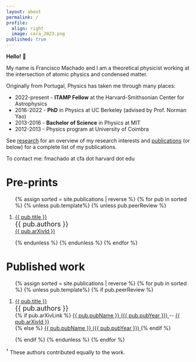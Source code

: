 ```yaml
---
layout: about
permalink: /
profile:
  align: right
  image: cara_2023.png
published: true
---
```


**Hello!** 👋 

My name is Francisco Machado and I am a theoretical physicist working at the intersection of atomic physics and condensed matter.

Originally from Portugal, Physics has taken me through many places:
- 2022-present - **ITAMP Fellow** at the Harvard-Smithsonian Center for Astrophysics
- 2016-2022 - **PhD** in Physics at UC Berkeley (advised by Prof. Norman Yao)
- 2013-2016 - **Bachelor of Science** in Physics at MIT
- 2012-2013 - Physics program at University of Coimbra



See [research](research) for an overview of my research interests and [publications](publications) (or below) for a complete list of my publications.

To contact me: fmachado at cfa dot harvard dot edu


# Pre-prints
<ol>
{% assign sorted = site.publications | reverse %}
{% for pub in sorted %}
  {% unless pub.template%}
  {% unless pub.peerReview %}
  <li>
  <p> 
      <a href="{{ pub.url  }}">  {{ pub.title }} 
      </a> <br> 
      <span style="font-size:18px"> {{ pub.authors }} </span> <br> 
      <a href="{{ pub.arXivLink}}"> {{ pub.arXivId }} </a>
      
  </p>
  </li>
  {% endunless %}
  {% endunless %}
{% endfor %}
</ol>

# Published work

<ol>
{% assign sorted = site.publications | reverse %}
{% for pub in sorted %}
  {% unless pub.template%}
  {% if pub.peerReview %}
  <li>
  <p>
      <a href="{{ pub.url  }}">  {{ pub.title }} 
      </a> <br> 
      <span style="font-size:18px"> {{ pub.authors }} </span> <br>
      {% if pub.arXivLink %}
      	 <a href="{{ pub.pubLink}}"> {{ pub.pubName }} ({{ pub.pubYear }}) </a>  -- <a href="{{ pub.arXivLink}}"> {{ pub.arXivId }} </a> <br>
	 {% else %}
	 <a href="{{ pub.pubLink}}"> {{ pub.pubName }} ({{ pub.pubYear }}) </a>
	 {% endif %}
  </p>
  </li>
  {% endif %}
   {% endunless %}
{% endfor %}
</ol>

<sup>&dagger;</sup> These authors contributed equally to the work. 